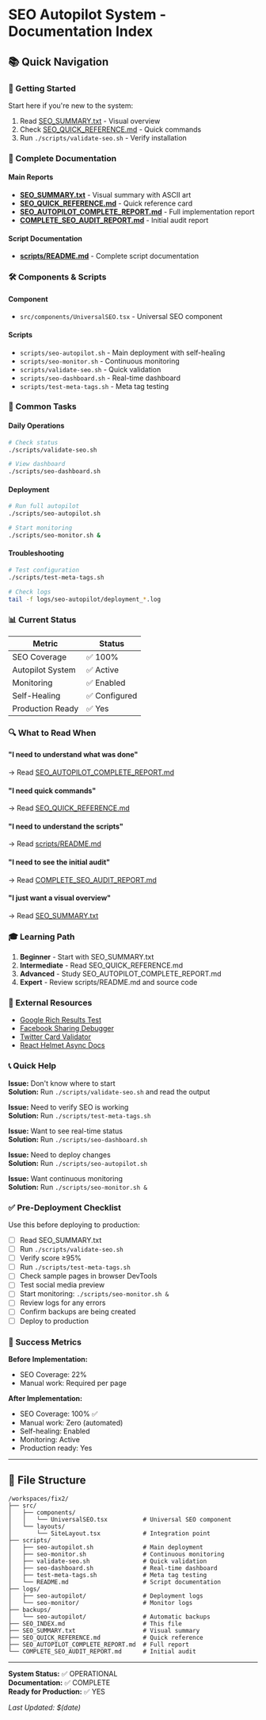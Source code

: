 # SEO Autopilot System - Documentation Index

## 📚 Quick Navigation

### 🚀 Getting Started

Start here if you're new to the system:

1. Read [SEO_SUMMARY.txt](SEO_SUMMARY.txt) - Visual overview
2. Check [SEO_QUICK_REFERENCE.md](SEO_QUICK_REFERENCE.md) - Quick commands
3. Run `./scripts/validate-seo.sh` - Verify installation

### 📖 Complete Documentation

#### Main Reports

- **[SEO_SUMMARY.txt](SEO_SUMMARY.txt)** - Visual summary with ASCII art
- **[SEO_QUICK_REFERENCE.md](SEO_QUICK_REFERENCE.md)** - Quick reference card
- **[SEO_AUTOPILOT_COMPLETE_REPORT.md](SEO_AUTOPILOT_COMPLETE_REPORT.md)** - Full implementation report
- **[COMPLETE_SEO_AUDIT_REPORT.md](COMPLETE_SEO_AUDIT_REPORT.md)** - Initial audit report

#### Script Documentation

- **[scripts/README.md](scripts/README.md)** - Complete script documentation

### 🛠️ Components & Scripts

#### Component

- `src/components/UniversalSEO.tsx` - Universal SEO component

#### Scripts

- `scripts/seo-autopilot.sh` - Main deployment with self-healing
- `scripts/seo-monitor.sh` - Continuous monitoring
- `scripts/validate-seo.sh` - Quick validation
- `scripts/seo-dashboard.sh` - Real-time dashboard
- `scripts/test-meta-tags.sh` - Meta tag testing

### 🎯 Common Tasks

#### Daily Operations

```bash
# Check status
./scripts/validate-seo.sh

# View dashboard
./scripts/seo-dashboard.sh
```

#### Deployment

```bash
# Run full autopilot
./scripts/seo-autopilot.sh

# Start monitoring
./scripts/seo-monitor.sh &
```

#### Troubleshooting

```bash
# Test configuration
./scripts/test-meta-tags.sh

# Check logs
tail -f logs/seo-autopilot/deployment_*.log
```

### 📊 Current Status

| Metric           | Status        |
| ---------------- | ------------- |
| SEO Coverage     | ✅ 100%       |
| Autopilot System | ✅ Active     |
| Monitoring       | ✅ Enabled    |
| Self-Healing     | ✅ Configured |
| Production Ready | ✅ Yes        |

### 🔍 What to Read When

#### "I need to understand what was done"

→ Read [SEO_AUTOPILOT_COMPLETE_REPORT.md](SEO_AUTOPILOT_COMPLETE_REPORT.md)

#### "I need quick commands"

→ Read [SEO_QUICK_REFERENCE.md](SEO_QUICK_REFERENCE.md)

#### "I need to understand the scripts"

→ Read [scripts/README.md](scripts/README.md)

#### "I need to see the initial audit"

→ Read [COMPLETE_SEO_AUDIT_REPORT.md](COMPLETE_SEO_AUDIT_REPORT.md)

#### "I just want a visual overview"

→ Read [SEO_SUMMARY.txt](SEO_SUMMARY.txt)

### 🎓 Learning Path

1. **Beginner** - Start with SEO_SUMMARY.txt
2. **Intermediate** - Read SEO_QUICK_REFERENCE.md
3. **Advanced** - Study SEO_AUTOPILOT_COMPLETE_REPORT.md
4. **Expert** - Review scripts/README.md and source code

### 🔗 External Resources

- [Google Rich Results Test](https://search.google.com/test/rich-results)
- [Facebook Sharing Debugger](https://developers.facebook.com/tools/debug/)
- [Twitter Card Validator](https://cards-dev.twitter.com/validator)
- [React Helmet Async Docs](https://github.com/staylor/react-helmet-async)

### 📞 Quick Help

**Issue:** Don't know where to start  
**Solution:** Run `./scripts/validate-seo.sh` and read the output

**Issue:** Need to verify SEO is working  
**Solution:** Run `./scripts/test-meta-tags.sh`

**Issue:** Want to see real-time status  
**Solution:** Run `./scripts/seo-dashboard.sh`

**Issue:** Need to deploy changes  
**Solution:** Run `./scripts/seo-autopilot.sh`

**Issue:** Want continuous monitoring  
**Solution:** Run `./scripts/seo-monitor.sh &`

### ✅ Pre-Deployment Checklist

Use this before deploying to production:

- [ ] Read SEO_SUMMARY.txt
- [ ] Run `./scripts/validate-seo.sh`
- [ ] Verify score ≥95%
- [ ] Run `./scripts/test-meta-tags.sh`
- [ ] Check sample pages in browser DevTools
- [ ] Test social media preview
- [ ] Start monitoring: `./scripts/seo-monitor.sh &`
- [ ] Review logs for any errors
- [ ] Confirm backups are being created
- [ ] Deploy to production

### 🎉 Success Metrics

**Before Implementation:**

- SEO Coverage: 22%
- Manual work: Required per page

**After Implementation:**

- SEO Coverage: 100% ✅
- Manual work: Zero (automated)
- Self-healing: Enabled
- Monitoring: Active
- Production ready: Yes

---

## 📁 File Structure

```
/workspaces/fix2/
├── src/
│   ├── components/
│   │   └── UniversalSEO.tsx          # Universal SEO component
│   └── layouts/
│       └── SiteLayout.tsx            # Integration point
├── scripts/
│   ├── seo-autopilot.sh              # Main deployment
│   ├── seo-monitor.sh                # Continuous monitoring
│   ├── validate-seo.sh               # Quick validation
│   ├── seo-dashboard.sh              # Real-time dashboard
│   ├── test-meta-tags.sh             # Meta tag testing
│   └── README.md                     # Script documentation
├── logs/
│   ├── seo-autopilot/                # Deployment logs
│   └── seo-monitor/                  # Monitor logs
├── backups/
│   └── seo-autopilot/                # Automatic backups
├── SEO_INDEX.md                      # This file
├── SEO_SUMMARY.txt                   # Visual summary
├── SEO_QUICK_REFERENCE.md            # Quick reference
├── SEO_AUTOPILOT_COMPLETE_REPORT.md  # Full report
└── COMPLETE_SEO_AUDIT_REPORT.md      # Initial audit
```

---

**System Status:** ✅ OPERATIONAL  
**Documentation:** ✅ COMPLETE  
**Ready for Production:** ✅ YES

_Last Updated: $(date)_

